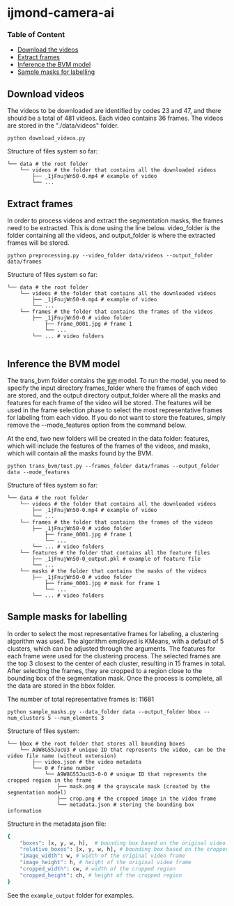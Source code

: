 # ijmond-camera-ai

### Table of Content
- [Download the videos](#download-videos)
- [Extract frames](#extract-frames)
- [Inference the BVM model](#inference-bvm)
- [Sample masks for labelling](#sample-masks)


## <a name="download-videos"></a>Download videos
The videos to be downloaded are identified by codes 23 and 47, and there should be a total of 481 videos. Each video contains 36 frames. The videos are stored in the "./data/videos" folder.
```
python download_videos.py
```
Structure of files system so far:
```
└── data # the root folder
    └── videos # the folder that contains all the downloaded videos
        ├── _1jFnujWn50-0.mp4 # example of video
        └── ... 
```

## <a name="extract-frames"></a>Extract frames
In order to process videos and extract the segmentation masks, the frames need to be extracted. This is done using the line below. video_folder is the folder containing all the videos, and output_folder is where the extracted frames will be stored.
```
python preprocessing.py --video_folder data/videos --output_folder data/frames
```

Structure of files system so far:
```
└── data # the root folder
    └── videos # the folder that contains all the downloaded videos
        ├── _1jFnujWn50-0.mp4 # example of video
        └── ... 
    └── frames # the folder that contains the frames of the videos
        ├── _1jFnujWn50-0 # video folder
            ├── frame_0001.jpg # frame 1
            └── ...  
        └── ... # video folders
    
```

## <a name="inference-bvm"></a>Inference the BVM model
The trans_bvm folder contains the [`BVM`](https://github.com/SiyuanYan1/Transmission-BVM/tree/main)  model. To run the model, you need to specify the input directory frames_folder where the frames of each video are stored, and the output directory output_folder where all the masks and features for each frame of the video will be stored. The features will be used in the frame selection phase to select the most representative frames for labeling from each video. If you do not want to store the features, simply remove the --mode_features option from the command below.

At the end, two new folders will be created in the data folder: features, which will include the features of the frames of the videos, and masks, which will contain all the masks found by the BVM.

```
python trans_bvm/test.py --frames_folder data/frames --output_folder data --mode_features
```

Structure of files system so far:
```
└── data # the root folder
    └── videos # the folder that contains all the downloaded videos
        ├── _1jFnujWn50-0.mp4 # example of video
        └── ... 
    └── frames # the folder that contains the frames of the videos
        ├── _1jFnujWn50-0 # video folder
            ├── frame_0001.jpg # frame 1
            └── ...  
        └── ... # video folders
    └── features # the folder that contains all the feature files
        ├── _1jFnujWn50-0_output.pkl # example of feature file
        └── ... 
    └── masks # the folder that contains the masks of the videos
        ├── _1jFnujWn50-0 # video folder
            ├── frame_0001.jpg # mask for frame 1
            └── ...  
        └── ... # video folders
```


## <a name="sample-masks"></a>Sample masks for labelling
In order to select the most representative frames for labeling, a clustering algorithm was used. The algorithm employed is KMeans, with a default of 5 clusters, which can be adjusted through the arguments. The features for each frame were used for the clustering process. The selected frames are the top 3  closest to the center of each cluster, resulting in 15 frames in total. After selecting the frames, they are cropped to a region close to the bounding box of the segmentation mask. Once the process is complete, all the data are stored in the bbox folder.

The number of total representative frames is: 11681

```
python sample_masks.py --data_folder data --output_folder bbox --num_clusters 5 --num_elements 3
```
Structure of files system:
```
└── bbox # the root folder that stores all bounding boxes
    └── A9W8G55JucU3 # unique ID that represents the video, can be the video file name (without extension)
        ├── video.json # the video metadata
        └── 0 # frame number
            └── A9W8G55JucU3-0-0 # unique ID that represents the cropped region in the frame
                ├── mask.png # the grayscale mask (created by the segmentation model)
                ├── crop.png # the cropped image in the video frame
                └── metadata.json # storing the bounding box information
```
Structure in the metadata.json file:
```sh
{
    "boxes": [x, y, w, h],  # bounding box based on the original video frame (not cropped)
    "relative_boxes": [x, y, w, h], # bounding box based on the cropped region
    "image_width": w, # width of the original video frame
    "image_height": h, # height of the original video frame
    "cropped_width": cw, # width of the cropped region
    "cropped_height": ch, # height of the cropped region
}
```
See the `example_output` folder for examples.
